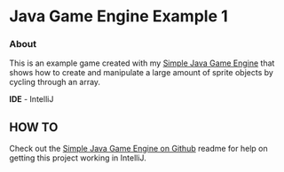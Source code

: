 # Java Game Engine Example 1

### About
This is an example game created with my [Simple Java Game Engine](https://github.com/red-dragon65/Simple-Java-Game-Engine) that shows how to create and manipulate a large amount of sprite objects by cycling through an array.

**IDE** - IntelliJ

## **HOW TO**
Check out the [Simple Java Game Engine on Github](https://github.com/red-dragon65/Simple-Java-Game-Engine) readme for help on getting this project working in IntelliJ.
